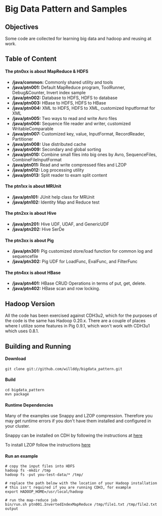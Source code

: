 Big Data Pattern and Samples 
=============================================================
## Objectives
Some code are collected for learning big data and hadoop and reusing at work.

## Table of Content
#### The ptn0xx is about MapReduce & HDFS
* __/java/common:__ Commonly shared utility and tools
* __/java/ptn001:__ Default MapReduce program, ToolRunner, Debug&Counter, Invert index sample
* __/java/ptn002:__ Database to HDFS, HDFS to database
* __/java/ptn003:__ HBase to HDFS, HDFS to HBase
* __/java/ptn004:__ XML to HDFS, HDFS to XML, customized Inputformat for XML
* __/java/ptn005:__ Two ways to read and write Avro files
* __/java/ptn006:__ Sequence file reader and writer, customized WritableComparable
* __/java/ptn007:__ Customized key, value, InputFormat, RecordReader, Partitioner
* __/java/ptn008:__ Use distributed cache
* __/java/ptn009:__ Secondary and global sorting
* __/java/ptn010:__ Combine small files into big ones by Avro, SequenceFiles, CombineFileInputFormat
* __/java/ptn011:__ Read and write compressed files and LZOP
* __/java/ptn012:__ Log processing utility
* __/java/ptn013:__ Split reader to exam split content

#### The ptn1xx is about MRUnit
* __/java/ptn101:__ JUnit help class for MRUnit
* __/java/ptn102:__ Identity Map and Reduce test

#### The ptn2xx is about Hive
* __/java/ptn201:__ Hive UDF, UDAF, and GenericUDF
* __/java/ptn202:__ Hive SerDe

#### The ptn3xx is about Pig
* __/java/ptn301:__ Pig customized store/load function for common log and sequencefile
* __/java/ptn302:__ Pig UDF for LoadFunc, EvalFunc, and FilterFunc

#### The ptn4xx is about HBase
* __/java/ptn401:__ HBase CRUD Operations in terms of put, get, delete. 
* __/java/ptn402:__ HBase scan and row locking.

## Hadoop Version

All the code has been exercised against CDH3u2, which for the purposes
of the code is the same has Hadoop 0.20.x.  There are a couple of places
where I utilize some features in Pig 0.9.1, which won't work with CDH3u1
which uses 0.8.1.


## Building and Running

#### Download 

<pre><code>git clone git://github.com/willddy/bigdata_pattern.git
</code></pre>

#### Build

<pre><code>cd bigdata_pattern
mvn package
</code></pre>

#### Runtime Dependencies

Many of the examples use Snappy and LZOP compression.  Therefore you may get runtime errors if you don't have them installed and configured
in your cluster.

Snappy can be installed on CDH by following the instructions at [here](https://ccp.cloudera.com/display/CDHDOC/Snappy+Installation)

To install LZOP follow the instructions [here](https://github.com/kevinweil/hadoop-lzo)

#### Run an example
<pre><code># copy the input files into HDFS
hadoop fs -mkdir /tmp
hadoop fs -put you-test-data/* /tmp/

# replace the path below with the location of your Hadoop installation
# this isn't required if you are running CDH3, for example
export HADOOP_HOME=/usr/local/hadoop

# run the map-reduce job
bin/run.sh ptn001.InvertedIndexMapReduce /tmp/file1.txt /tmp/file2.txt output
</code></pre>
